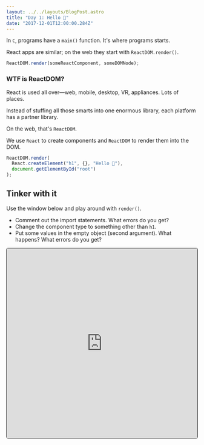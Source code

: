 ```yaml
---
layout: ../../layouts/BlogPost.astro
title: "Day 1: Hello 🎄"
date: "2017-12-01T12:00:00.284Z"
---
```


<div class="measure">

In `C`, programs have a `main()` function.
It's where programs starts.

React apps are similar; on the web they start with `ReactDOM.render()`.

```js
ReactDOM.render(someReactComponent, someDOMNode);
```

### WTF is ReactDOM?

React is used all over—web, mobile, desktop, VR, appliances.
Lots of places.

Instead of stuffing all those smarts into one enormous library,
each platform has a partner library.

On the web, that's `ReactDOM`.

We use `React` to create components and `ReactDOM` to render them into the DOM.

```jsx
ReactDOM.render(
  React.createElement("h1", {}, "Hello 🎄"),
  document.getElementById("root")
);
```

## Tinker with it

Use the window below and play around with `render()`.

- Comment out the import statements. What errors do you get?
- Change the component type to something other than `h1`.
- Put some values in the empty object (second argument). What happens? What errors do you get?

</div>

<iframe src="https://codesandbox.io/embed/l396jqvnoz" style="width:100%; height:500px; border:0; border-radius: 4px; overflow:hidden; border: 1px solid black" sandbox="allow-modals allow-forms allow-popups allow-scripts allow-same-origin"></iframe>
